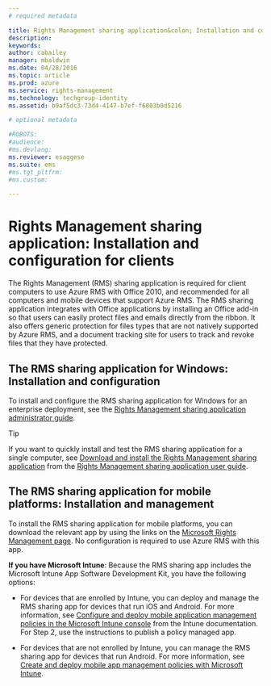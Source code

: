 ```yaml
---
# required metadata

title: Rights Management sharing application&colon; Installation and configuration for clients | Azure RMS
description:
keywords:
author: cabailey
manager: mbaldwin
ms.date: 04/28/2016
ms.topic: article
ms.prod: azure
ms.service: rights-management
ms.technology: techgroup-identity
ms.assetid: b9af5dc3-73d4-4147-b7ef-f6803b0d5216

# optional metadata

#ROBOTS:
#audience:
#ms.devlang:
ms.reviewer: esaggese
ms.suite: ems
#ms.tgt_pltfrm:
#ms.custom:

---
```


# Rights Management sharing application: Installation and configuration for clients
The Rights Management (RMS) sharing application is required for client computers to use Azure RMS with Office 2010, and recommended for all computers and mobile devices that support Azure RMS. The RMS sharing application integrates with Office applications by installing an Office add-in so that users can easily protect files and emails directly from the ribbon. It also offers generic protection for files types that are not natively supported by Azure RMS, and a document tracking site for users to track and revoke files that they have protected.

## The RMS sharing application for Windows: Installation and configuration
To install and configure the RMS sharing application for Windows for an enterprise deployment, see the [Rights Management sharing application administrator guide](../rms-client/sharing-app-admin-guide.md).

> [!TIP]
> If you want to quickly install and test the RMS sharing application for a single computer, see [Download and install the Rights Management sharing application](../rms-client/install-sharing-app.md) from the [Rights Management sharing application user guide](../rms-client/sharing-app-user-guide.md).

## The RMS sharing application for mobile platforms: Installation and management
To install the RMS sharing application for mobile platforms, you can download the relevant app by using the links on the [Microsoft Rights Management page](http://go.microsoft.com/fwlink/?LinkId=303970). No configuration is required to use Azure RMS with this app.

**If you have Microsoft Intune**: Because the RMS sharing app includes the Microsoft Intune App Software Development Kit, you have the following options:

-   For devices that are enrolled by Intune, you can  deploy and manage the RMS sharing app for devices that run iOS and Android. For more information, see [Configure and deploy mobile application management policies in the Microsoft Intune console](/intune/deploy-use/configure-and-deploy-mobile-application-management-policies-in-the-microsoft-intune-console) from the Intune documentation. For Step 2, use the instructions to publish a policy managed app.

-   For devices that are not enrolled by Intune, you can manage the RMS sharing app for devices that run Android. For more information, see [Create and deploy mobile app management policies with Microsoft Intune](/intune/deploy-use/create-and-deploy-mobile-app-management-policies-with-microsoft-intune).

